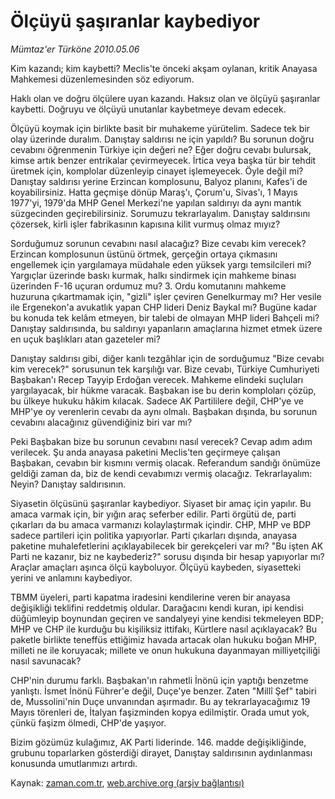 # Ölçüyü şaşıranlar kaybediyor

*Mümtaz'er Türköne 2010.05.06*

<tr><td class="metin" colspan="2" style="padding-top: 20px; padding-left: 5px; ">Kim kazandı; kim kaybetti? Meclis'te önceki akşam oylanan, kritik Anayasa Mahkemesi düzenlemesinden söz ediyorum.</td></tr><tr><td class="metin" colspan="2" style="padding-top: 20px; padding-left: 5px; "><p>Haklı olan ve doğru ölçülere uyan kazandı. Haksız olan ve ölçüyü şaşıranlar kaybetti. Doğruyu ve ölçüyü unutanlar kaybetmeye devam edecek.
<p>Ölçüyü koymak için birlikte basit bir muhakeme yürütelim. Sadece tek bir olay üzerinde duralım. Danıştay saldırısı ne için yapıldı? Bu sorunun doğru cevabını öğrenmenin Türkiye için değeri ne? Eğer doğru cevabı bulursak, kimse artık benzer entrikalar çevirmeyecek. İrtica veya başka tür bir tehdit üretmek için, komplolar düzenleyip cinayet işlemeyecek. Öyle değil mi? Danıştay saldırısı yerine Erzincan komplosunu, Balyoz planını, Kafes'i de koyabilirsiniz. Hatta geçmişe dönüp Maraş'ı, Çorum'u, Sivas'ı, 1 Mayıs 1977'yi, 1979'da MHP Genel Merkezi'ne yapılan saldırıyı da aynı mantık süzgecinden geçirebilirsiniz. Sorumuzu tekrarlayalım. Danıştay saldırısını çözersek, kirli işler fabrikasının kapısına kilit vurmuş olmaz mıyız?
<p>Sorduğumuz sorunun cevabını nasıl alacağız? Bize cevabı kim verecek? Erzincan komplosunun üstünü örtmek, gerçeğin ortaya çıkmasını engellemek için yargılamaya müdahale eden yüksek yargı temsilcileri mi? Yargıçlar üzerinde baskı kurmak, halkı sindirmek için mahkeme binası üzerinden F-16 uçuran ordumuz mu? 3. Ordu komutanını mahkeme huzuruna çıkartmamak için, "gizli" işler çeviren Genelkurmay mı? Her vesile ile Ergenekon'a avukatlık yapan CHP lideri Deniz Baykal mı? Bugüne kadar bu konuda tek kelâm etmeyen, bir talebi de olmayan MHP lideri Bahçeli mi? Danıştay saldırısında, bu saldırıyı yapanların amaçlarına hizmet etmek üzere en uçuk başlıkları atan gazeteler mi?
<p>Danıştay saldırısı gibi, diğer kanlı tezgâhlar için de sorduğumuz "Bize cevabı kim verecek?" sorusunun tek karşılığı var. Bize cevabı, Türkiye Cumhuriyeti Başbakan'ı Recep Tayyip Erdoğan verecek. Mahkeme elindeki suçluları yargılayacak, bir hükme varacak. Başbakan ise bu derin komploları çözüp, bu ülkeye hukuku hâkim kılacak. Sadece AK Partililere değil, CHP'ye ve MHP'ye oy verenlerin cevabı da aynı olmalı. Başbakan dışında, bu sorunun cevabını alacağınız güvendiğiniz biri var mı?
<p>Peki Başbakan bize bu sorunun cevabını nasıl verecek? Cevap adım adım verilecek. Şu anda anayasa paketini Meclis'ten geçirmeye çalışan Başbakan, cevabın bir kısmını vermiş olacak. Referandum sandığı önümüze geldiği zaman da, biz de kendi cevabımızı vermiş olacağız. Tekrarlayalım: Neyin? Danıştay saldırısının.
<p>Siyasetin ölçüsünü şaşıranlar kaybediyor. Siyaset bir amaç için yapılır. Bu amaca varmak için, bir yığın araç seferber edilir. Parti örgütü de, parti çıkarları da bu amaca varmanızı kolaylaştırmak içindir. CHP, MHP ve BDP sadece partileri için politika yapıyorlar. Parti çıkarları dışında, anayasa paketine muhalefetlerini açıklayabilecek bir gerekçeleri var mı? "Bu işten AK Parti ne kazanır, biz ne kaybederiz?" sorusu dışında bir hesap yapıyorlar mı? Araçlar amaçları aşınca ölçü kayboluyor. Ölçüyü kaybeden, siyasetteki yerini ve anlamını kaybediyor.
<p>TBMM üyeleri, parti kapatma iradesini kendilerine veren bir anayasa değişikliği teklifini reddetmiş oldular. Darağacını kendi kuran, ipi kendisi düğümleyip boynundan geçiren ve sandalyeyi yine kendisi tekmeleyen BDP; MHP ve CHP ile kurduğu bu kişiliksiz ittifakı, Kürtlere nasıl açıklayacak? Bu paketle birlikte teneffüs ettiğimiz havada artacak olan hukuku boğan MHP, milleti ne ile koruyacak; millete ve onun hukukuna dayanmayan milliyetçiliği nasıl savunacak?
<p>CHP'nin durumu farklı. Başbakan'ın rahmetli İnönü için yaptığı benzetme yanlıştı. İsmet İnönü Führer'e değil, Duçe'ye benzer. Zaten "Millî Şef" tabiri de, Mussolini'nin Duçe unvanından aşırmadır. Bu ay tekrarlayacağımız 19 Mayıs törenleri de, İtalyan faşizminden kopya edilmiştir. Orada umut yok, çünkü faşizm ölmedi, CHP'de yaşıyor.
<p>Bizim gözümüz kulağımız, AK Parti liderinde. 146. madde değişikliğinde, grubunu toparlarken gösterdiği dirayet, Danıştay saldırısının aydınlanması konusunda umutlarımızı artırdı. <br/></p></p></p></p></p></p></p></p></p></td></tr>

Kaynak: [zaman.com.tr](http://zaman.com.tr/yazar.do?yazino=980878), [web.archive.org (arşiv bağlantısı)](http://web.archive.org/web/20100507144904/http://zaman.com.tr:80/yazar.do?yazino=980878)
